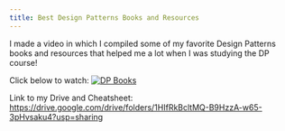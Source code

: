 ```yaml
---
title: Best Design Patterns Books and Resources
---
```


I made a video in which I compiled some of my favorite Design Patterns books and resources that helped me a lot when I was studying the DP course!

Click below to watch:
[![DP Books](https://img.youtube.com/vi/ulw97vw7g5s/0.gif)](https://youtu.be/ulw97vw7g5s "DP Books")

Link to my Drive and Cheatsheet:
https://drive.google.com/drive/folders/1HIfRkBcltMQ-B9HzzA-w65-3pHvsaku4?usp=sharing
